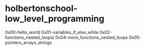 # holbertonschool-low_level_programming


0x00-hello_world
0x01-variables_if_else_while
0x02-functions_nested_loops/
0x04-more_functions_nested_loops
0x05-pointers_arrays_strings
